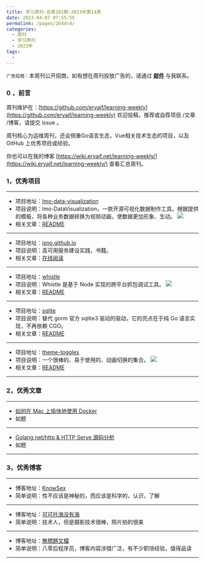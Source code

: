 ```yaml
---
title: 学习周刊-总第101期-2023年第14周
date: 2023-04-07 07:55:55
permalink: /pages/264dc4/
categories:
  - 周刊
  - 学习周刊
  - 2023年
tags:
  -
---
```



`广告招商：`本周刊公开招商，如有想在周刊投放广告的，请通过 **[邮件](mailto:eryajf@163.com)** 与我联系。

### 0 ，前言

周刊维护在：[https://github.com/eryajf/learning-weekly](https://github.com/eryajf/learning-weekly)  欢迎投稿，推荐或自荐项目 /文章 /博客，请提交 issue 。

周刊核心为运维周刊，还会侧重Go语言生态，Vue相关技术生态的项目，以及 GitHub 上优秀项目或经验。

你也可以在我的博客 [https://wiki.eryajf.net/learning-weekly/](https://wiki.eryajf.net/learning-weekly/) 查看汇总周刊。


### 1，优秀项目

---
- 项目地址：[lmo-data-visualization](https://github.com/ayuanlmo/lmo-data-visualization)
- 项目说明：lmo-DataVisualization，一款开源可视化数据制作工具。根据提供的模板，将各种业务数据转换为视频动画，使数据更加形象、生动。
  ![](http://t.eryajf.net/imgs/2023/02/1ef064add192a8a3.png)
- 相关文章：[README](https://github.com/ayuanlmo/lmo-data-visualization#readme)
---
- 项目地址：[isno.github.io](https://github.com/isno/isno.github.io)
- 项目说明：高可用服务建设实践，书籍。
- 相关文章：[在线阅读](https://isno.github.io/)
---
- 项目地址：[whistle](https://github.com/avwo/whistle)
- 项目说明：Whistle 是基于 Node 实现的跨平台抓包调试工具。
  ![](http://t.eryajf.net/imgs/2023/02/28c4b1ea11fea7ef.png)
- 相关文章：[README](https://github.com/avwo/whistle#readme)
---
- 项目地址：[sqlite](https://github.com/glebarez/sqlite)
- 项目说明：替代 gorm 官方 sqlite3 驱动的驱动，它的亮点在于纯 Go 语言实现，不再依赖 CGO。
- 相关文章：[README](https://github.com/glebarez/sqlite#readme)
---
- 项目地址：[theme-toggles](https://github.com/alfiejones/theme-toggles)
- 项目说明：一个很棒的、易于使用的、动画切换的集合。
  ![](http://t.eryajf.net/imgs/2023/02/2c236ba00e8b9b4c.gif)
- 相关文章：[README](https://github.com/alfiejones/theme-toggles#readme)
---

### 2，优秀文章

---
- [如何在 Mac 上愉快地使用 Docker](https://mritd.com/2022/06/08/happy-using-docker-on-macos/)
- 如题
---
- [Golang net/http &amp; HTTP Serve 源码分析](https://yufengbiji.com/posts/golang-http-serve)
- 如题
---

### 3，优秀博客

---
- 博客地址：[KnowSex](https://knowsex.net/)
- 简单说明：性不应该是神秘的，而应该是科学的，认识，了解
---
- 博客地址：[可可托海没有海](https://darmau.design/)
- 简单说明：技术人，但是摄影技术很棒，照片拍的很美
---
- 博客地址：[無標題文檔](https://www.gracecode.com/)
- 简单说明：八零后程序员，博客内容涉猎广泛，有不少职场经验，值得品读
---